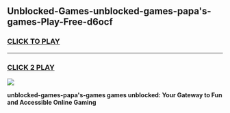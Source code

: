 
## Unblocked-Games-unblocked-games-papa's-games-Play-Free-d6ocf
<h3>
<a href="https://premium76.site?title=unblocked-games-papa's-games&ref=09A">CLICK TO PLAY</a></h3>
<hr>

<h3>
<a href="https://premium76.site?title=unblocked-games-papa's-games&ref=09A">CLICK 2 PLAY</a>
  
</h3>

<a href="https://premium76.site?title=unblocked-games-papa's-games&ref=09A"><img src="https://clearcache.store/games.png"></a>


**unblocked-games-papa's-games games unblocked: Your Gateway to Fun and Accessible Online Gaming**

